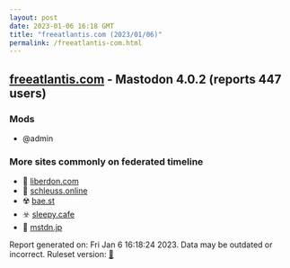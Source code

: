 ```yaml
---
layout: post
date: 2023-01-06 16:18 GMT
title: "freeatlantis.com (2023/01/06)"
permalink: /freeatlantis-com.html
---
```



## [freeatlantis.com](https://freeatlantis.com) - Mastodon 4.0.2 (reports 447 users)

### Mods
 * @admin

### More sites commonly on federated timeline

* 🚫 [liberdon.com](/liberdon-com.html)
* 🐘 [schleuss.online](/schleuss-online.html)
* ☢️ [bae.st](/bae-st.html)
* ☣️ [sleepy.cafe](/sleepy-cafe.html)
* 🐘 [mstdn.jp](/mstdn-jp.html)

Report generated on: Fri Jan  6 16:18:24 2023. Data may be outdated or incorrect.
Ruleset version: [🏀](/version-basketball)
